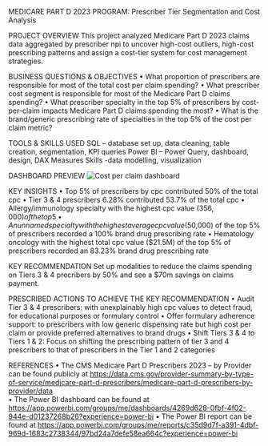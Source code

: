 MEDICARE PART D 2023 PROGRAM: Prescriber Tier Segmentation and Cost Analysis

PROJECT OVERVIEW
This project analyzed Medicare Part D 2023 claims data aggregated by prescriber  npi to uncover high-cost outliers, high-cost prescribing patterns and assign a cost-tier system for cost management strategies.

BUSINESS QUESTIONS & OBJECTIVES
•	What proportion of prescribers are responsible for most of the total cost per claim spending?
•	What prescriber cost segment is responsible for most of the Medicare Part D claims spending?
•	What prescriber specialty in the top 5% of prescribers by cost-per-claim impacts Medicare Part D claims spending the most?
•	What is the brand/generic prescribing rate of specialties in the top 5% of the cost per claim metric?

TOOLS & SKILLS USED
SQL – database set up, data cleaning, table creation, segmentation, KPI queries
Power BI – Power Query, dashboard, design, DAX Measures
Skills -data modelling, visualization

DASHBOARD PREVIEW
 ![Cost per claim dashboard](images/dashboard.png)


KEY INSIGHTS
•	Top 5% of prescribers by cpc contributed 50% of the total cpc 
•	Tier 3 & 4 prescribers 6.28% contributed 53.7% of the total cpc
•	Allergy/immunology specialty with the highest cpc value ($356,000) of the top 5% of prescribers recorded a brand drug prescribing rate of 93.91%
•	An unnamed specialty with the highest average cpc value ($50,000) of the top 5% of prescribers recorded a 100% brand drug prescribing rate
•	Hematology oncology with the highest total cpc value ($21.5M) of the top 5% of prescribers recorded an 83.23% brand drug prescribing rate





KEY RECOMMENDATION
Set up modalities to reduce the claims spending on Tiers 3 & 4 precribers by 50% and see a $70m savings on claims payment.

PRESCRIBED ACTIONS TO ACHIEVE THE KEY RECOMMENDATION
•	Audit Tier 3 & 4 prescribers: with unexplainably high cpc values to detect fraud, for educational purposes or formulary control
•	Offer formulary adherence support: to prescribers with low generic dispensing rate but high cost per claim or provide preferred alternatives to brand drugs
•	Shift Tiers 3 & 4 to Tiers 1 & 2: Focus on shifting the prescribing pattern of tier 3 and 4 prescribers to that of prescribers in the Tier 1 and 2 categories

REFERENCES
•	The CMS Medicare Part D Prescribers 2023 – by Provider can be found publicly at https://data.cms.gov/provider-summary-by-type-of-service/medicare-part-d-prescribers/medicare-part-d-prescribers-by-provider/data  
•	The Power BI dashboard can be found at https://app.powerbi.com/groups/me/dashboards/4269d628-0fbf-4f02-944e-d01237268b26?experience=power-bi
•	The Power BI report can be found at https://app.powerbi.com/groups/me/reports/c35d9d7f-a391-4dbf-969d-1683c2738344/97bd24a7defe58ea664c?experience=power-bi









